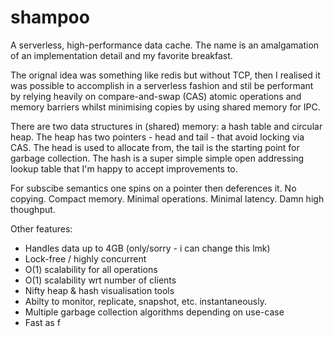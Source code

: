 # shampoo
A serverless, high-performance data cache. The name is an amalgamation of an 
implementation detail and my favorite breakfast. 

The orignal idea was something like redis but without TCP, then I realised it was 
possible to accomplish in a serverless fashion and stil be performant by relying heavily on 
compare-and-swap (CAS) atomic operations and memory barriers whilst minimising 
copies by using shared memory for IPC. 

There are two data structures in (shared) memory: a hash table and circular heap. The 
heap has two pointers - head and tail - that avoid locking via CAS. The head is
used to allocate from, the tail is the starting point for garbage collection. The 
hash is a super simple simple open addressing lookup table that I'm happy to accept 
improvements to.

For subscibe semantics one spins on a pointer then deferences it. No copying. 
Compact memory. Minimal operations. Minimal latency. Damn high thoughput.

Other features:
* Handles data up to 4GB (only/sorry - i can change this lmk)
* Lock-free / highly concurrent
* O(1) scalability for all operations
* O(1) scalability wrt number of clients
* Nifty heap & hash visualisation tools
* Abilty to monitor, replicate, snapshot, etc. instantaneously.
* Multiple garbage collection algorithms depending on use-case
* Fast as f
